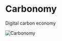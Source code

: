 # Carbonomy
Digital carbon economy

![Carbonomy](https://github.com/DarrenZal/Carbonomy/blob/master/Carbonomy.jpg)
